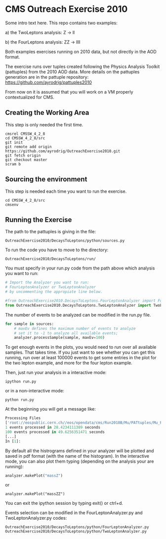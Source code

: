 # CMS Outreach Exercise 2010

Some intro text here. This repo contains two examples:

a) the TwoLeptons analysis: Z ->  ll

b) the FourLeptons analysis: ZZ -> llll

Both examples exercises running on 2010 data, but not directly in the AOD format.

The exercise runs over tuples created following the Physics Analysis Toolkit (pattuples) from the 2010 AOD data. 
More details on the pattuples generation are in the pattuple repository:
https://github.com/ayrodrig/pattuples2010

From now on it is assumed that you will work on a VM properly contextualized for CMS.

## Creating the Working Area

This step is only needed the first time.

```
cmsrel CMSSW_4_2_8
cd CMSSW_4_2_8/src
git init
git remote add origin https://github.com/ayrodrig/OutreachExercise2010.git 
git fetch origin
git checkout master
scram b 
```

## Sourcing the environment 

This step is needed each time you want to run the exercise.

```
cd CMSSW_4_2_8/src
cmsenv
```

## Running the Exercise

The path to the pattuples is giving in the file:
```
OutreachExercise2010/DecaysToLeptons/python/sources.py
``` 

To run the code you have to move to the directory:

```
OutreachExercise2010/DecaysToLeptons/run/
```

You must specify in your run.py code from the path above which analysis you want to run:

```python
# Import the Analyzer you want to run:
# FourLeptonAnalyzer or TwoLeptonAnalyzer
# by uncommenting the appropiate line below. 

#from OutreachExercise2010.DecaysToLeptons.FourLeptonAnalyzer import FourLeptonAnalyzer as MyAnalyzer
from OutreachExercise2010.DecaysToLeptons.TwoLeptonAnalyzer import TwoLeptonAnalyzer as MyAnalyzer
``` 

The number of events to be analyzed can be modified in the run.py file.

```python
for sample in sources:
    # maxEv defines the maximum number of events to analyze
    # set it to -1 to analyze all available events; 
    analyzer.processSample(sample, maxEv=100)
```

To get enough events in the plots, you would need to run over all available samples. That takes time.
If you just want to see whether you can get this running, run over at least 100000 events to get some entries in the plot for the two lepton example, and more for the four lepton example.

Then, just run your analysis in a interactive mode:

```
ipython run.py 
```

or in a non-interactive mode:

```
python run.py 
```
At the beginning you will get a message like: 

```python
Processing Files
['root://eospublic.cern.ch//eos/opendata/cms/Run2010B/Mu/PATtuples/Mu_PAT_data_500files_1.root', 'root://eospublic.cern.ch//eos/opendata/cms/Run2010B/Mu/PATtuples/Mu_PAT_data_500files_2.root', 'root://eospublic.cern.ch//eos/opendata/cms/Run2010B/Mu/PATtuples/Mu_PAT_data_500files_3.root', 'root://eospublic.cern.ch//eos/opendata/cms/Run2010B/Mu/PATtuples/Mu_PAT_data_500files_4.root', 'root://eospublic.cern.ch//eos/opendata/cms/Run2010B/Mu/PATtuples/Mu_PAT_data_500files_5.root', 'root://eospublic.cern.ch//eos/opendata/cms/Run2010B/Mu/PATtuples/Mu_PAT_data_500files_6.root', 'root://eospublic.cern.ch//eos/opendata/cms/Run2010B/Electron/PATtuples/Electron_PAT_data_500files_1.root', 'root://eospublic.cern.ch//eos/opendata/cms/Run2010B/Electron/PATtuples/Electron_PAT_data_500files_2.root', 'root://eospublic.cern.ch//eos/opendata/cms/Run2010B/Electron/PATtuples/Electron_PAT_data_500files_3.root', 'root://eospublic.cern.ch//eos/opendata/cms/Run2010B/Electron/PATtuples/Electron_PAT_data_500files_4.root', 'root://eospublic.cern.ch//eos/opendata/cms/Run2010B/Electron/PATtuples/Electron_PAT_data_500files_5.root', 'root://eospublic.cern.ch//eos/opendata/cms/Run2010B/Electron/PATtuples/Electron_PAT_data_500files_6.root']
1 events processed in 28.4234111309 seconds
100 events processed in 49.6256351471 seconds
[...]
In [1]: 
```

By default all the histrograms defined in your analyzer will be plotted and saved in pdf format (with the name of the histogram). In the interactive mode, you can also plot them typing (depending on the analysis your are running):

```python
analyzer.makePlot("massZ") 
```
or
```
analyzer.makePlot("massZZ")
```

You can exit the ipython session by typing exit() or ctrl+d.

Events selection can be modified in the FourLeptonAnalyzer.py and TwoLeptonAnalyzer.py codes:
```
OutreachExercise2010/DecaysToLeptons/python/FourLeptonAnalyzer.py
OutreachExercise2010/DecaysToLeptons/python/TwoLeptonAnalyzer.py
```

